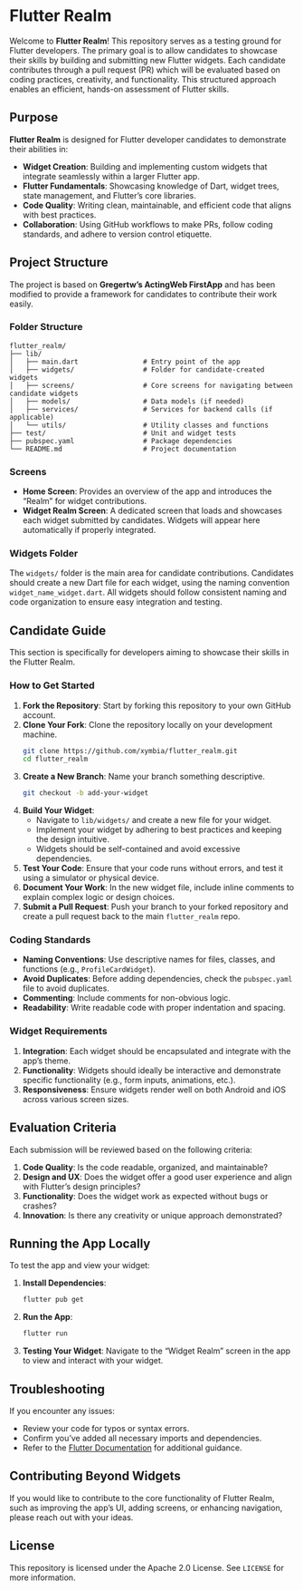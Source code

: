 # Flutter Realm

Welcome to **Flutter Realm**! This repository serves as a testing ground for Flutter developers. The primary goal is to allow candidates to showcase their skills by building and submitting new Flutter widgets. Each candidate contributes through a pull request (PR) which will be evaluated based on coding practices, creativity, and functionality. This structured approach enables an efficient, hands-on assessment of Flutter skills.

## Purpose

**Flutter Realm** is designed for Flutter developer candidates to demonstrate their abilities in:

- **Widget Creation**: Building and implementing custom widgets that integrate seamlessly within a larger Flutter app.
- **Flutter Fundamentals**: Showcasing knowledge of Dart, widget trees, state management, and Flutter’s core libraries.
- **Code Quality**: Writing clean, maintainable, and efficient code that aligns with best practices.
- **Collaboration**: Using GitHub workflows to make PRs, follow coding standards, and adhere to version control etiquette.

## Project Structure

The project is based on **Gregertw’s ActingWeb FirstApp** and has been modified to provide a framework for candidates to contribute their work easily.

### Folder Structure

```plaintext
flutter_realm/
├── lib/
│   ├── main.dart                # Entry point of the app
│   ├── widgets/                 # Folder for candidate-created widgets
│   ├── screens/                 # Core screens for navigating between candidate widgets
│   ├── models/                  # Data models (if needed)
│   ├── services/                # Services for backend calls (if applicable)
│   └── utils/                   # Utility classes and functions
├── test/                        # Unit and widget tests
├── pubspec.yaml                 # Package dependencies
└── README.md                    # Project documentation
```

### Screens

- **Home Screen**: Provides an overview of the app and introduces the “Realm” for widget contributions.
- **Widget Realm Screen**: A dedicated screen that loads and showcases each widget submitted by candidates. Widgets will appear here automatically if properly integrated.

### Widgets Folder

The `widgets/` folder is the main area for candidate contributions. Candidates should create a new Dart file for each widget, using the naming convention `widget_name_widget.dart`. All widgets should follow consistent naming and code organization to ensure easy integration and testing.

## Candidate Guide

This section is specifically for developers aiming to showcase their skills in the Flutter Realm.

### How to Get Started

1. **Fork the Repository**: Start by forking this repository to your own GitHub account.
2. **Clone Your Fork**: Clone the repository locally on your development machine.
   ```bash
   git clone https://github.com/xymbia/flutter_realm.git
   cd flutter_realm
   ```
3. **Create a New Branch**: Name your branch something descriptive.
   ```bash
   git checkout -b add-your-widget
   ```
4. **Build Your Widget**:
   - Navigate to `lib/widgets/` and create a new file for your widget.
   - Implement your widget by adhering to best practices and keeping the design intuitive.
   - Widgets should be self-contained and avoid excessive dependencies.
5. **Test Your Code**: Ensure that your code runs without errors, and test it using a simulator or physical device.
6. **Document Your Work**: In the new widget file, include inline comments to explain complex logic or design choices.
7. **Submit a Pull Request**: Push your branch to your forked repository and create a pull request back to the main `flutter_realm` repo.

### Coding Standards

- **Naming Conventions**: Use descriptive names for files, classes, and functions (e.g., `ProfileCardWidget`).
- **Avoid Duplicates**: Before adding dependencies, check the `pubspec.yaml` file to avoid duplicates.
- **Commenting**: Include comments for non-obvious logic.
- **Readability**: Write readable code with proper indentation and spacing.

### Widget Requirements

1. **Integration**: Each widget should be encapsulated and integrate with the app’s theme.
2. **Functionality**: Widgets should ideally be interactive and demonstrate specific functionality (e.g., form inputs, animations, etc.).
3. **Responsiveness**: Ensure widgets render well on both Android and iOS across various screen sizes.

## Evaluation Criteria

Each submission will be reviewed based on the following criteria:

1. **Code Quality**: Is the code readable, organized, and maintainable?
2. **Design and UX**: Does the widget offer a good user experience and align with Flutter’s design principles?
3. **Functionality**: Does the widget work as expected without bugs or crashes?
4. **Innovation**: Is there any creativity or unique approach demonstrated?

## Running the App Locally

To test the app and view your widget:

1. **Install Dependencies**:
   ```bash
   flutter pub get
   ```
2. **Run the App**:
   ```bash
   flutter run
   ```
3. **Testing Your Widget**: Navigate to the “Widget Realm” screen in the app to view and interact with your widget.

## Troubleshooting

If you encounter any issues:

- Review your code for typos or syntax errors.
- Confirm you’ve added all necessary imports and dependencies.
- Refer to the [Flutter Documentation](https://flutter.dev/docs) for additional guidance.

## Contributing Beyond Widgets

If you would like to contribute to the core functionality of Flutter Realm, such as improving the app’s UI, adding screens, or enhancing navigation, please reach out with your ideas.

## License

This repository is licensed under the Apache 2.0 License. See `LICENSE` for more information.
